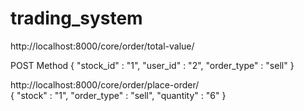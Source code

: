 # trading_system


http://localhost:8000/core/order/total-value/ <br>

POST Method
{
    "stock_id" : "1",
    "user_id" : "2",
    "order_type" : "sell"
}


http://localhost:8000/core/order/place-order/ <br>
{
    "stock" : "1",
    "order_type" : "sell",
    "quantity" : "6"
}
